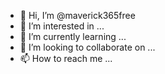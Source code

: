 - 👋 Hi, I’m @maverick365free
- 👀 I’m interested in ...
- 🌱 I’m currently learning ...
- 💞️ I’m looking to collaborate on ...
- 📫 How to reach me ...

<!---
maverick365free/maverick365free is a ✨ special ✨ repository because its `README.md` (this file) appears on your GitHub profile.
You can click the Preview link to take a look at your changes.
--->
